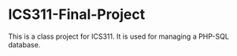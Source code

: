 # ICS311-Final-Project
This is a class project for ICS311. It is used for managing a PHP-SQL database.
